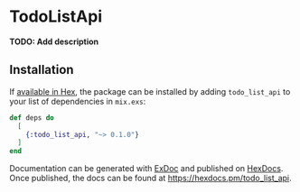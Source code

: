 # TodoListApi

**TODO: Add description**

## Installation

If [available in Hex](https://hex.pm/docs/publish), the package can be installed
by adding `todo_list_api` to your list of dependencies in `mix.exs`:

```elixir
def deps do
  [
    {:todo_list_api, "~> 0.1.0"}
  ]
end
```

Documentation can be generated with [ExDoc](https://github.com/elixir-lang/ex_doc)
and published on [HexDocs](https://hexdocs.pm). Once published, the docs can
be found at <https://hexdocs.pm/todo_list_api>.

